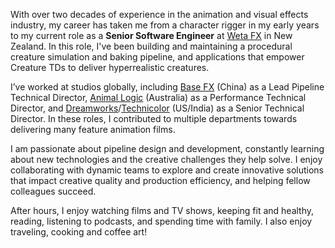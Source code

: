 With over two decades of experience in the animation and visual effects industry, my career has taken me from a character rigger in my early years to my current role as a **Senior Software Engineer** at [Weta FX](https://www.wetafx.co.nz) in New Zealand. In this role, I've been building and maintaining a procedural creature simulation and baking pipeline, and applications that empower Creature TDs to deliver hyperrealistic creatures.

I’ve worked at studios globally, including [Base FX](https://www.base-fx.com/) (China) as a Lead Pipeline Technical Director, [Animal Logic](https://animallogic.com/) (Australia) as a Performance Technical Director, and [Dreamworks](https://www.dreamworks.com/)/[Technicolor](https://www.technicolor.com/) (US/India) as a Senior Technical Director. In these roles, I contributed to multiple departments towards delivering many feature animation films.

I am passionate about pipeline design and development, constantly learning about new technologies and the creative challenges they help solve. I enjoy collaborating with dynamic teams to explore and create innovative solutions that impact creative quality and production efficiency, and helping fellow colleagues succeed.

After hours, I enjoy watching films and TV shows, keeping fit and healthy, reading, listening to podcasts, and spending time with family. I also enjoy traveling, cooking and coffee art!

